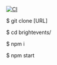 [![CI](https://github.com/dngst/brightevents/actions/workflows/ci.yml/badge.svg)
](https://github.com/dngst/brightevents/actions/workflows/ci.yml)

$ git clone [URL]

$ cd brightevents/

$ npm i

$ npm start
